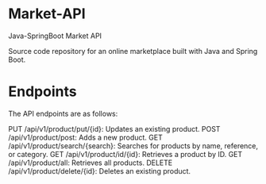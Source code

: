 # Market-API
Java-SpringBoot Market API

Source code repository for an online marketplace built with Java and Spring Boot.


# Endpoints

The API endpoints are as follows:

PUT /api/v1/product/put/{id}: Updates an existing product.
POST /api/v1/product/post: Adds a new product.
GET /api/v1/product/search/{search}: Searches for products by name, reference, or category.
GET /api/v1/product/id/{id}: Retrieves a product by ID.
GET /api/v1/product/all: Retrieves all products.
DELETE /api/v1/product/delete/{id}: Deletes an existing product.
